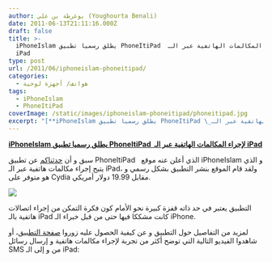 ```yaml
---
author: يوغرطة بن علي (Youghourta Benali)
date: 2011-06-13T21:11:16.000Z
draft: false
title: >-
  iPhoneIslam يطلق رسميا تطبيق PhoneItiPad  لإجراء المكالمات الهاتفية عبر الـ
  iPad
type: post
url: /2011/06/iphoneislam-phoneitipad/
categories:
  - هواتف/ أجهزة لوحية
tags:
  - iPhoneIslam
  - PhoneItiPad
coverImage: /static/images/iphoneislam-phoneitipad/phoneitipad.jpg
excerpt: "[**iPhoneIslam يطلق رسميا تطبيق PhoneItiPad \_لإجراء المكالمات الهاتفية عبر الـ iPad**](https://www.it-scoop.com/2011/06/iphoneislam-phoneitipad/)\n\nسبق و أن [حدثناكم](../2011/05/ipad-3g-phone-calls-iphoneislam) عن تطبيق PhoneItiPad \_\_الذي أعلن عنه موقع iPhoneIslam و الذي يتيح إجراء مكالمات هاتفية عبر الـ iPad، ولقد قام الموقع بنشر التطبيق بشكل رسمي و هو"
---
```

[**iPhoneIslam يطلق رسميا تطبيق PhoneItiPad  لإجراء المكالمات الهاتفية عبر الـ iPad**](https://www.it-scoop.com/2011/06/iphoneislam-phoneitipad/)

سبق و أن [حدثناكم](../2011/05/ipad-3g-phone-calls-iphoneislam) عن تطبيق PhoneItiPad   الذي أعلن عنه موقع iPhoneIslam و الذي يتيح إجراء مكالمات هاتفية عبر الـ iPad، ولقد قام الموقع بنشر التطبيق بشكل رسمي و هو متوفر على Cydia مقابل 19.99 دولار أمريكي.

![](/static/images/iphoneislam-phoneitipad/phoneitipad.jpg)

التطبيق يعتبر في حد ذاته قفزة كبيرة نحو الأمام كون فكرة التمكن من إجراء اتصالات هاتفية بالـ iPad كانت مشككا فيها حتى من قبل خبراء الـ iPhone.

لمزيد من التفاصيل حول التطبيق و عن كيفية الحصول عليه زوروا [صفحة التطبيق](http://www.iphoneislam.com/phoneitipad/)، أو شاهدوا الفيديو التالية التي توضح أكثر من تجربة لإجراء مكالمات هاتفية و إرسال رسائل SMS من و إلى الـ iPad:
